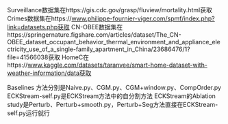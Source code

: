 Surveillance数据集在https://gis.cdc.gov/grasp/fluview/mortality.html获取
Crimes数据集在https://www.philippe-fournier-viger.com/spmf/index.php?link=datasets.php获取
CN-OBEE数据集在https://springernature.figshare.com/articles/dataset/The_CN-OBEE_dataset_occupant_behavior_thermal_environment_and_appliance_electricity_use_of_a_single-family_apartment_in_China/23686476/1?file=41566038获取
HomeC在https://www.kaggle.com/datasets/taranvee/smart-home-dataset-with-weather-information/data获取

Baselines 方法分别是Naive.py、CGM.py、CGM+window.py、CompOrder.py
ECKStream-self.py是ECKStream方法中的自分割方法
ECKStream的Ablation study是Perturb、Perturb+smooth.py，Perturb+Seg方法直接在ECKStream-self.py运行就行
